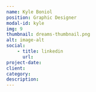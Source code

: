 ```yaml
---
name: Kyle Boniol
position: Graphic Designer
modal-id: kyle
img: 9
thumbnail: dreams-thumbnail.png
alt: image-alt
social:
    - title: linkedin
      url: 
project-date:
client:
category:
description: 
---
```


